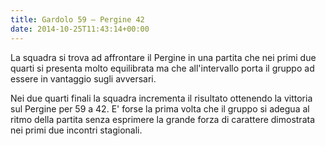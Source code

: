 ```yaml
---
title: Gardolo 59 – Pergine 42
date: 2014-10-25T11:43:14+00:00
---
```

La squadra si trova ad affrontare il Pergine in una partita che nei primi due quarti si presenta molto equilibrata ma che all'intervallo porta il gruppo ad essere in vantaggio sugli avversari.

Nei due quarti finali la squadra incrementa il risultato ottenendo la vittoria sul Pergine per 59 a 42. E' forse la prima volta che il gruppo si adegua al ritmo della partita senza esprimere la grande forza di carattere dimostrata nei primi due incontri stagionali.